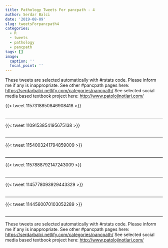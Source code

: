 ```yaml
---
title: Pathology Tweets For pancpath - 4
author: Serdar Balci
date: '2019-08-09'
slug: tweetsForpancpath4
categories:
  - R
  - tweets
  - pathology
  - pancpath
tags: []
image:
  caption: ''
  focal_point: ''
---
```



These tweets are selected automatically with #rstats code. Please inform me if any is inappropriate.
See other #pancpath pages here: https://serdarbalci.netlify.com/categories/pancpath/ 
See selected social media based textbook project here: http://www.patolojinotlari.com/

{{< tweet 1157318850846908418 >}}
<br>
<br>
<hr>
{{< tweet 1109153854195675138 >}}
<br>
<br>
<hr>
{{< tweet 1154003241794859009 >}}
<br>
<br>
<hr>
{{< tweet 1157888792147243009 >}}
<br>
<br>
<hr>
{{< tweet 1145778093929443329 >}}
<br>
<br>
<hr>
{{< tweet 1144560070103052289 >}}
<br>
<br>
<hr>


These tweets are selected automatically with #rstats code. Please inform me if any is inappropriate.
See other #pancpath pages here: https://serdarbalci.netlify.com/categories/pancpath/ 
See selected social media based textbook project here: http://www.patolojinotlari.com/
